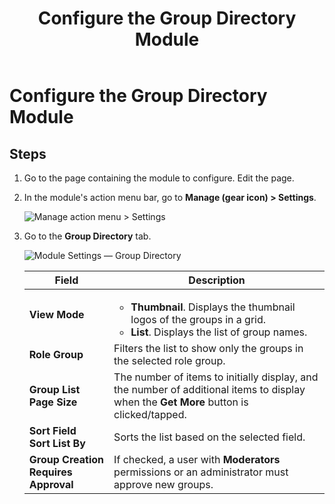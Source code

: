 ﻿---
uid: config-module-group-directory
locale: en
title: Configure the Group Directory Module
dnnversion: 09.02.00
related-topics: 
---

# Configure the Group Directory Module

## Steps

1.  Go to the page containing the module to configure. Edit the page.
2.  In the module's action menu bar, go to **Manage (gear icon) \> Settings**.
    
      
    
    ![Manage action menu > Settings](/images/scr-actionmenu-manage-settings.png)
    
      
    
3.  Go to the **Group Directory** tab.
    
      
    
    ![Module Settings — Group Directory](/images/scr-modulesettings-GroupDirectory.png)
    
      
    
    |**Field**|**Description**|
    |---|---|
    |**View Mode**|<ul><li>**Thumbnail**. Displays the thumbnail logos of the groups in a grid.</li><li>**List**. Displays the list of group names.</li></ul>|
    |**Role Group**|Filters the list to show only the groups in the selected role group.|
    |**Group List Page Size**|The number of items to initially display, and the number of additional items to display when the **Get More** button is clicked/tapped.|
    |**Sort Field<br />Sort List By**|Sorts the list based on the selected field.|
    |**Group Creation Requires Approval**|If checked, a user with **Moderators** permissions or an administrator must approve new groups.|
